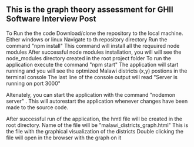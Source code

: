 This is the graph theory assessment for GHII Software Interview Post
--------------------------------------------------------------------

To Run the the code
Download/clone the repository to the local machine. Either windows or linux
Navigate to th repository directory
Run the command "npm install"
This command will install all the requuired node modules
After successful node modules installation, you will will see the node_modules directory created in the root project folder
To run the application execute the command "npm start" 
The application will start running and you will see the optmized Malawi districts (x,y) postions in the terminal console
The last line of the console output will read "Server is running on port 3000"

Altenately, you can start the application with the command "nodemon server" . 
This will autorestart the application whenever changes have been made to the source code.

After successful run of the application, the hmtl file will be created in the root directory. 
Name of the file will be "malawi_districts_graph.html"
This is the file with the graphical visualization of the districts
Double clicking the file will open in the browser with the graph on it
